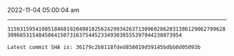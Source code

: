 2022-11-04 05:00:04 am

---

`315031595410851846819204981825624299342637130960286203138612906279962830966531548450641507316375445233493038555397944238073954`

`Latest commit SHA is: 36179c2b8118fded858019d59145bdbb0d05093b `
